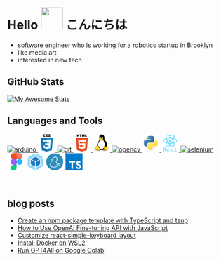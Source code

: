 # Hello  <img src="https://camo.githubusercontent.com/e8e7b06ecf583bc040eb60e44eb5b8e0ecc5421320a92929ce21522dbc34c891/68747470733a2f2f6d656469612e67697068792e636f6d2f6d656469612f6876524a434c467a6361737252346961377a2f67697068792e676966" width="50px" height="50px" />  こんにちは
 
- software engineer who is working for a robotics startup in Brooklyn
- like media art
- interested in new tech

 

<!--   <a href="https://app.daily.dev/koji"><img src="https://api.daily.dev/devcards/b40344fe22f24ead86e6c4abfa992fe0.png?r=smg" width="250px" alt="Koji's Dev Card"/></a> -->

<!-- <br/> -->


## GitHub Stats
[![My Awesome Stats](https://awesome-github-stats.azurewebsites.net/user-stats/koji?cardType=octocat&theme=buefy&preferLogin=false)](https://git.io/awesome-stats-card)

## Languages and Tools
<p align="left"> 
<a href="https://www.arduino.cc/" target="_blank" rel="noreferrer">
 <img src="https://cdn.worldvectorlogo.com/logos/arduino-1.svg" alt="arduino" width="40" height="40"/>
</a>
<a href="https://www.w3schools.com/css/" target="_blank" rel="noreferrer">
 <img src="https://raw.githubusercontent.com/devicons/devicon/master/icons/css3/css3-original-wordmark.svg" alt="css3" width="40" height="40"/>
</a>
<a href="https://git-scm.com/" target="_blank" rel="noreferrer">
<img src="https://www.vectorlogo.zone/logos/git-scm/git-scm-icon.svg" alt="git" width="40" height="40"/>
</a>
<a href="https://www.w3.org/html/" target="_blank" rel="noreferrer"> <img src="https://raw.githubusercontent.com/devicons/devicon/master/icons/html5/html5-original-wordmark.svg" alt="html5" width="40" height="40"/>
</a>
<a href="https://www.linux.org/" target="_blank" rel="noreferrer">
 <img src="https://raw.githubusercontent.com/devicons/devicon/master/icons/linux/linux-original.svg" alt="linux" width="40" height="40"/>
</a>
<a href="https://opencv.org/" target="_blank" rel="noreferrer"> <img src="https://www.vectorlogo.zone/logos/opencv/opencv-icon.svg" alt="opencv" width="40" height="40"/> </a> 
<a href="https://www.python.org" target="_blank" rel="noreferrer"> <img src="https://raw.githubusercontent.com/devicons/devicon/master/icons/python/python-original.svg" alt="python" width="40" height="40"/> </a>
<a href="https://reactjs.org/" target="_blank" rel="noreferrer">
 <img src="https://raw.githubusercontent.com/devicons/devicon/master/icons/react/react-original-wordmark.svg" alt="react" width="40" height="40"/>
</a> 
<a href="https://www.selenium.dev" target="_blank" rel="noreferrer"> <img src="https://raw.githubusercontent.com/detain/svg-logos/780f25886640cef088af994181646db2f6b1a3f8/svg/selenium-logo.svg" alt="selenium" width="40" height="40"/></a>
<a><img src="https://raw.githubusercontent.com/devicons/devicon/master/icons/figma/figma-original.svg" alt="figma" width="40" height="40" /></a>
<a><img src="https://raw.githubusercontent.com/devicons/devicon/master/icons/webpack/webpack-original.svg" alt="webpack" width="40" height="40" /></a>
<a><img src="https://raw.githubusercontent.com/devicons/devicon/master/icons/yarn/yarn-original.svg" alt="yarn" width="40" height="40" /></a>
<a><img src="https://raw.githubusercontent.com/devicons/devicon/master/icons/typescript/typescript-original.svg" alt="typescript" width="40" height="40" /></a>
</p>

<br/>

## blog posts
<!-- BLOG-POST-LIST:START -->
- [Create an npm package template with TypeScript and tsup](https://dev.to/0xkoji/create-a-npm-package-template-with-typescript-and-tsup-328n)
- [How to Use OpenAI Fine-tuning API with JavaScript](https://dev.to/0xkoji/how-to-use-openai-fine-tuning-api-with-javascript-25jk)
- [Customize react-simple-keyboard layout](https://dev.to/0xkoji/customize-react-simple-keyboard-layout-1dcb)
- [Install Docker on WSL2](https://dev.to/0xkoji/install-docker-on-wsl2-2ma5)
- [Run GPT4All on Google Colab](https://dev.to/0xkoji/run-gpt4all-on-google-colab-2f55)
<!-- BLOG-POST-LIST:END -->




<!--
**koji/koji** is a ✨ _special_ ✨ repository because its `README.md` (this file) appears on your GitHub profile.

Here are some ideas to get you started:

- 🔭 I’m currently working on ...
- 🌱 I’m currently learning deno/flutter/coreML
- 👯 I’m looking to collaborate on something fun
- 🤔 I’m looking for help with ...
- 💬 Ask me about ...
- 📫 How to reach me: ...
- 😄 Pronouns: ...
- ⚡ Fun fact: ...
-->
